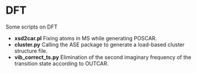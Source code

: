 # DFT
Some scripts on DFT
- **xsd2car.pl** Fixing atoms in MS while generating POSCAR.
- **cluster.py** Calling the ASE package to generate a load-based cluster structure file.
- **vib_correct_ts.py** Elimination of the second imaginary frequency of the transition state according to OUTCAR.
